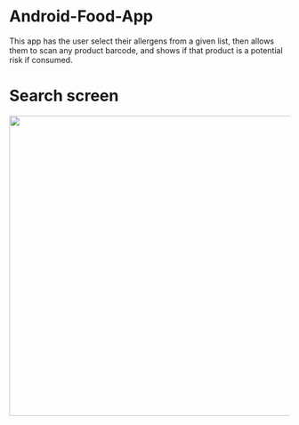 # Android-Food-App
This app has the user select their allergens from a given list, then allows them to scan any product barcode, and shows if that product is a potential risk if consumed.

# Search screen
<img src="https://github.com/user-attachments/assets/bc8d505f-4a14-482f-8d6e-9d0241d078f3" width="540">
